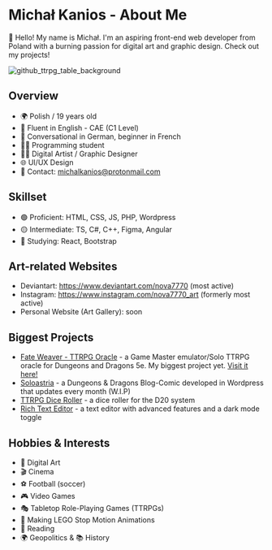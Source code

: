 # Michał Kanios - About Me
👋 Hello! My name is Michał. I'm an aspiring front-end web developer from Poland with a burning passion for digital art and graphic design. Check out my projects!

![github_ttrpg_table_background](https://github.com/Michal-J-Kanios/aboutMe/assets/92123240/d4b53976-c6d8-44ca-ac88-c7d8d8af0702)

## Overview
- 🌍 Polish / 19 years old
- 💌 Fluent in English - CAE (C1 Level)
- 📧 Conversational in German, beginner in French
- 👨‍💻 Programming student
- 👨‍🎨 Digital Artist / Graphic Designer
- 🌐 UI/UX Design
- 💬 Contact: michalkanios@protonmail.com

## Skillset
- 🟢 Proficient: HTML, CSS, JS, PHP, Wordpress
- 🟡 Intermediate: TS, C#, C++, Figma, Angular
- 🔴 Studying: React, Bootstrap

## Art-related Websites
- Deviantart: https://www.deviantart.com/nova7770 (most active)
- Instagram: https://www.instagram.com/nova7770_art (formerly most active)
- Personal Website (Art Gallery): soon

## Biggest Projects
- [Fate Weaver - TTRPG Oracle](https://github.com/Michal-J-Kanios/fateweaver_oracle) - a Game Master emulator/Solo TTRPG oracle for Dungeons and Dragons 5e. My biggest project yet. [Visit it here!](https://fateweaver-michal-j-kanios-projects.vercel.app/)
- [Soloastria](github.com) - a Dungeons & Dragons Blog-Comic developed in Wordpress that updates every month (W.I.P)
- [TTRPG Dice Roller](https://github.com/Michal-J-Kanios/ttrpg_dice_roller) - a dice roller for the D20 system
- [Rich Text Editor](https://github.com/Michal-J-Kanios/javascript_text_editor) - a text editor with advanced features and a dark mode toggle

## Hobbies & Interests
- 🎨 Digital Art
- 🎬 Cinema
- ⚽ Football (soccer)
- 🎮 Video Games
- 🎭 Tabletop Role-Playing Games (TTRPGs)
- 🎥 Making LEGO Stop Motion Animations
- 📖 Reading
- 🌍 Geopolitics & 📚 History

